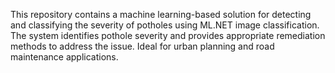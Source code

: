 This repository contains a machine learning-based solution for detecting and classifying the severity of potholes using ML.NET image classification. The system identifies pothole severity and provides appropriate remediation methods to address the issue. Ideal for urban planning and road maintenance applications.

